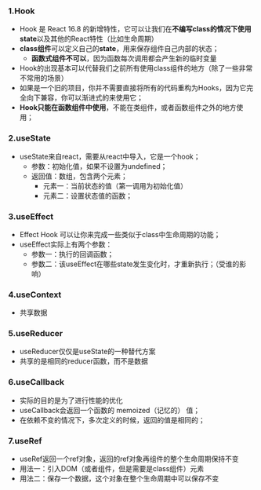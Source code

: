 ### 1.Hook

- Hook 是 React 16.8 的新增特性，它可以让我们在**不编写class的情况下使用state**以及其他的React特性（比如生命周期）
- **class组件**可以定义自己的**state**，用来保存组件自己内部的状态；
  - **函数式组件不可以**，因为函数每次调用都会产生新的临时变量
- Hook的出现基本可以代替我们之前所有使用class组件的地方（除了一些非常不常用的场景）
- 如果是一个旧的项目，你并不需要直接将所有的代码重构为Hooks，因为它完全向下兼容，你可以渐进式的来使用它；
- **Hook只能在函数组件中使用**，不能在类组件，或者函数组件之外的地方使用；

### 2.useState

- useState来自react，需要从react中导入，它是一个hook；
  - 参数：初始化值，如果不设置为undefined；
  - 返回值：数组，包含两个元素；
    - 元素一：当前状态的值（第一调用为初始化值）
    - 元素二：设置状态值的函数；

### 3.useEffect

- Effect Hook 可以让你来完成一些类似于class中生命周期的功能；
- useEffect实际上有两个参数：
  - 参数一：执行的回调函数；
  - 参数二：该useEffect在哪些state发生变化时，才重新执行；（受谁的影响）

### 4.useContext

- 共享数据

### 5.useReducer

- useReducer仅仅是useState的一种替代方案
- 共享的是相同的reducer函数，而不是数据

### 6.useCallback

- 实际的目的是为了进行性能的优化
- useCallback会返回一个函数的 memoized（记忆的） 值；
- 在依赖不变的情况下，多次定义的时候，返回的值是相同的；

### 7.useRef

- useRef返回一个ref对象，返回的ref对象再组件的整个生命周期保持不变
- 用法一：引入DOM（或者组件，但是需要是class组件）元素
- 用法二：保存一个数据，这个对象在整个生命周期中可以保存不变